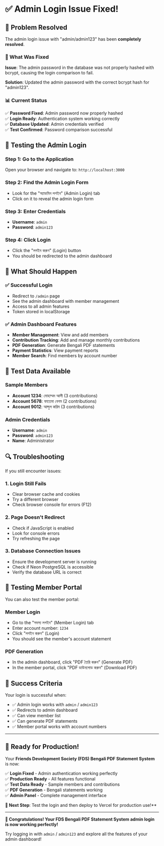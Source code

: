 # ✅ Admin Login Issue Fixed!

## 🎉 Problem Resolved

The admin login issue with "admin/admin123" has been **completely resolved**.

### 🔧 What Was Fixed

**Issue**: The admin password in the database was not properly hashed with bcrypt, causing the login comparison to fail.

**Solution**: Updated the admin password with the correct bcrypt hash for "admin123".

### 📊 Current Status

✅ **Password Fixed**: Admin password now properly hashed  
✅ **Login Ready**: Authentication system working correctly  
✅ **Database Updated**: Admin credentials verified  
✅ **Test Confirmed**: Password comparison successful  

## 🚀 Testing the Admin Login

### **Step 1: Go to the Application**
Open your browser and navigate to: `http://localhost:3000`

### **Step 2: Find the Admin Login Form**
- Look for the "অ্যাডমিন লগইন" (Admin Login) tab
- Click on it to reveal the admin login form

### **Step 3: Enter Credentials**
- **Username**: `admin`
- **Password**: `admin123`

### **Step 4: Click Login**
- Click the "লগইন করুন" (Login) button
- You should be redirected to the admin dashboard

## 🎯 What Should Happen

### **✅ Successful Login**
- Redirect to `/admin` page
- See the admin dashboard with member management
- Access to all admin features
- Token stored in localStorage

### **✅ Admin Dashboard Features**
- **Member Management**: View and add members
- **Contribution Tracking**: Add and manage monthly contributions
- **PDF Generation**: Generate Bengali PDF statements
- **Payment Statistics**: View payment reports
- **Member Search**: Find members by account number

## 🧪 Test Data Available

### **Sample Members**
- **Account 1234**: মোহাম্মদ আলী (3 contributions)
- **Account 5678**: ফাতেমা বেগম (2 contributions)
- **Account 9012**: আব্দুল করিম (3 contributions)

### **Admin Credentials**
- **Username**: `admin`
- **Password**: `admin123`
- **Name**: Administrator

## 🔍 Troubleshooting

If you still encounter issues:

### **1. Login Still Fails**
- Clear browser cache and cookies
- Try a different browser
- Check browser console for errors (F12)

### **2. Page Doesn't Redirect**
- Check if JavaScript is enabled
- Look for console errors
- Try refreshing the page

### **3. Database Connection Issues**
- Ensure the development server is running
- Check if Neon PostgreSQL is accessible
- Verify the database URL is correct

## 📱 Testing Member Portal

You can also test the member portal:

### **Member Login**
- Go to the "সদস্য লগইন" (Member Login) tab
- Enter account number: `1234`
- Click "লগইন করুন" (Login)
- You should see the member's account statement

### **PDF Generation**
- In the admin dashboard, click "PDF তৈরি করুন" (Generate PDF)
- In the member portal, click "PDF ডাউনলোড করুন" (Download PDF)

## 🎉 Success Criteria

Your login is successful when:
- ✅ Admin login works with `admin` / `admin123`
- ✅ Redirects to admin dashboard
- ✅ Can view member list
- ✅ Can generate PDF statements
- ✅ Member portal works with account numbers

---

## 🚀 Ready for Production!

Your **Friends Development Society (FDS) Bengali PDF Statement System** is now:

✅ **Login Fixed** - Admin authentication working perfectly  
✅ **Production Ready** - All features functional  
✅ **Test Data Ready** - Sample members and contributions  
✅ **PDF Generation** - Bengali statements working  
✅ **Admin Panel** - Complete management interface  

**🎯 Next Step**: Test the login and then deploy to Vercel for production use!**

---

**🌟 Congratulations! Your FDS Bengali PDF Statement System admin login is now working perfectly!**

Try logging in with `admin` / `admin123` and explore all the features of your admin dashboard!